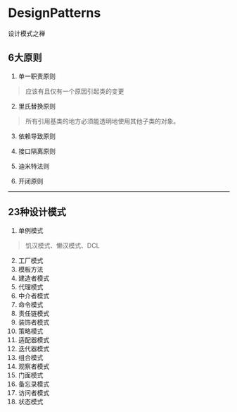 # DesignPatterns

设计模式之禅

## 6大原则

1. 单一职责原则

> 应该有且仅有一个原因引起类的变更

2. 里氏替换原则

> 所有引用基类的地方必须能透明地使用其他子类的对象。

3. 依赖导致原则

4. 接口隔离原则

5. 迪米特法则

6. 开闭原则

--------------------

## 23种设计模式

1. 单例模式

> 饥汉模式、懒汉模式、DCL

2. 工厂模式
3. 模板方法
4. 建造者模式
5. 代理模式
6. 中介者模式
7. 命令模式
8. 责任链模式
9. 装饰者模式
10. 策略模式
11. 适配器模式
12. 迭代器模式
13. 组合模式
14. 观察者模式
15. 门面模式
16. 备忘录模式
17. 访问者模式
18. 状态模式